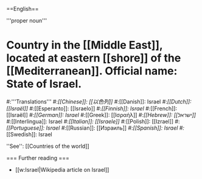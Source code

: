 ==English==

'''proper noun'''

# Country in the [[Middle East]], located at eastern [[shore]] of the [[Mediterranean]]. Official name: State of Israel.
#:'''Translations'''
#:*[[Chinese]]: [[以色列]]
#:*[[Danish]]: Israel
#:*[[Dutch]]: [[Israël]]
#:*[[Esperanto]]: [[Israelo]]
#:*[[Finnish]]: Israel
#:*[[French]]: [[Israël]]
#:*[[German]]: Israel
#:*[[Greek]]: [[Ισραήλ]]
#:*[[Hebrew]]: [[ישראל]]
#:*[[Interlingua]]: Israel
#:*[[Italian]]: [[Israele]]
#:*[[Polish]]: [[Izrael]]
#:*[[Portuguese]]: Israel
#:*[[Russian]]: [[Израиль]]
#:*[[Spanish]]: Israel
#:*[[Swedish]]: Israel

''See'': [[Countries of the world]]

=== Further reading ===

* [[w:Israel|Wikipedia article on Israel]]